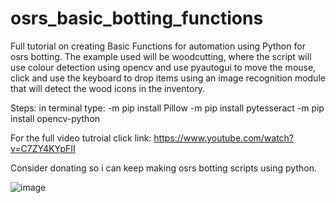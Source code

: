 # osrs_basic_botting_functions

Full tutorial on creating Basic Functions for automation using Python for osrs botting. The example used will be woodcutting, where the script will use colour detection using opencv and use pyautogui to move the mouse, click and use the keyboard to drop items using an image recognition module that will detect the wood icons in the inventory.

Steps:
in terminal type: 
-m pip install Pillow
-m pip install pytesseract
-m pip install opencv-python


For the full video tutroial click link: https://www.youtube.com/watch?v=C7ZY4KYpFII

Consider donating so i can keep making osrs botting scripts using python.

![image](https://user-images.githubusercontent.com/81003470/112718441-215b1780-8f47-11eb-81a6-4952b9cb5ef4.png)
